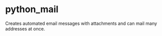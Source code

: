 # python_mail

Creates automated email messages with attachments and can mail many addresses at once.

